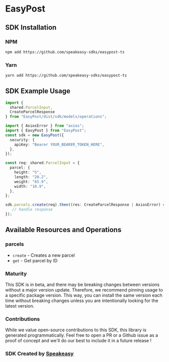 # EasyPost

<!-- Start SDK Installation -->
## SDK Installation

### NPM

```bash
npm add https://github.com/speakeasy-sdks/easypost-ts
```

### Yarn

```bash
yarn add https://github.com/speakeasy-sdks/easypost-ts
```
<!-- End SDK Installation -->

## SDK Example Usage
<!-- Start SDK Example Usage -->
```typescript
import {
  shared.ParcelInput,
  CreateParcelResponse
} from "EasyPost/dist/sdk/models/operations";

import { AxiosError } from "axios";
import { EasyPost } from "EasyPost";
const sdk = new EasyPost({
  security: {
    apiKey: "Bearer YOUR_BEARER_TOKEN_HERE",
  },
});

const req: shared.ParcelInput = {
  parcel: {
    height: "5",
    length: "20.2",
    weight: "65.9",
    width: "10.9",
  },
};

sdk.parcels.create(req).then((res: CreateParcelResponse | AxiosError) => {
   // handle response
});
```
<!-- End SDK Example Usage -->

<!-- Start SDK Available Operations -->
## Available Resources and Operations


### parcels

* `create` - Creates a new parcel
* `get` - Get parcel by ID
<!-- End SDK Available Operations -->

### Maturity

This SDK is in beta, and there may be breaking changes between versions without a major version update. Therefore, we recommend pinning usage
to a specific package version. This way, you can install the same version each time without breaking changes unless you are intentionally
looking for the latest version.

### Contributions

While we value open-source contributions to this SDK, this library is generated programmatically.
Feel free to open a PR or a Github issue as a proof of concept and we'll do our best to include it in a future release !

### SDK Created by [Speakeasy](https://docs.speakeasyapi.dev/docs/using-speakeasy/client-sdks)


